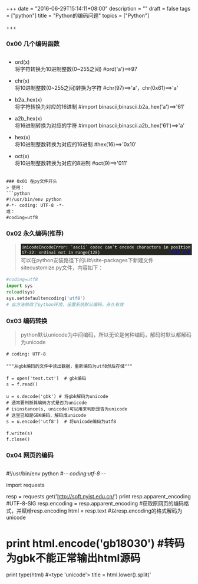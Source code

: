+++
date = "2016-06-29T15:14:11+08:00"
description = ""
draft = false
tags = ["python"]
title = "Python的编码问题"
topics = ["Python"]

+++

### 0x00 几个编码函数
> ```
* ord(x)  
    将字符转换为10进制整数(0~255之间) #ord('a')==>97
* chr(x)  
    将10进制整数(0~255之间)转换为字符 #chr(97)==>'a'，chr(0x61)==>'a'

* b2a_hex(x)  
    将字符转换为对应的16进制 #import binascii;binascii.b2a_hex('a')==>'61'
* a2b_hex(x)  
    将16进制转换为对应的字符 #import binascii;binascii.a2b_hex('61')==>'a'

* hex(x)  
    将10进制整数转换为对应的16进制 #hex(16)==>'0x10'
* oct(x)  
    将10进制整数转换为对应的8进制  #oct(9)==>'011'
```

### 0x01 在py文件开头
> 使用：
```python
#!/usr/bin/env python
#-*- coding: UTF-8 -*-
或：
#coding=utf8
```

### 0x02 永久编码(推荐)
> ![python编码出错.png](/img/post/unicode_encode_error.png)
可以在python安装路径下的Lib\site-packages下新建文件sitecustomize.py文件，内容如下：
```python
#coding=utf8
import sys
reload(sys)
sys.setdefaultencoding('utf8')
# 此方法修改了python环境，设置系统默认编码，永久有效
```

### 0x03 编码转换
> python默认unicode为中间编码，所以无论是何种编码，解码时默认都解码为unicode
```
# coding: UTF-8

"""从gbk编码的文件中读出数据，重新编码为utf8然后存储"""

f = open('test.txt')  # gbk编码
s = f.read()

u = s.decode('gbk') # 将gbk解码为unicode
# 通常要判断其编码方式是否为unicode
# isinstance(s, unicode)可以用来判断是否为unicode 
# 这里已知是GBK编码，解码成unicode
s = u.encode('utf8')  # 将unicode编码为utf8

f.write(s)
f.close()
```

### 0x04 网页的编码
> ```python
#!/usr/bin/env python
#-*- coding:utf-8 -*-

import requests

resp = requests.get('http://soft.nyist.edu.cn/')
print resp.apparent_encoding #UTF-8-SIG
resp.encoding = resp.apparent_encoding #获取原网页的编码格式，并赋给resp.encoding
html = resp.text #以resp.encoding的格式解码为unicode
# print html.encode('gb18030') #转码为gbk不能正常输出html源码
print type(html) #<type 'unicode'>
title = html.lower().split('<title>')[1].split('</title')[0]
print title #南阳理工学院
```